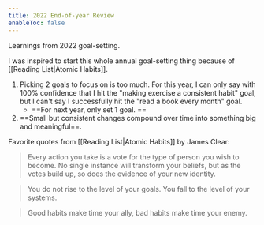 ```yaml
---
title: 2022 End-of-year Review
enableToc: false
---
```

Learnings from 2022 goal-setting.

I was inspired to start this whole annual goal-setting thing because of [[Reading List|Atomic Habits]].

1. Picking 2 goals to focus on is too much. For this year, I can only say with 100% confidence that I hit the "making exercise a consistent habit" goal, but I can't say I successfully hit the "read a book every month" goal.
	- ==For next year, only set 1 goal. ==
2. ==Small but consistent changes compound over time into something big and meaningful==.

Favorite quotes from [[Reading List|Atomic Habits]] by James Clear:
> Every action you take is a vote for the type of person you wish to become. No single instance will transform your beliefs, but as the votes build up, so does the evidence of your new identity. 

> You do not rise to the level of your goals. You fall to the level of your systems.

> Good habits make time your ally, bad habits make time your enemy.
